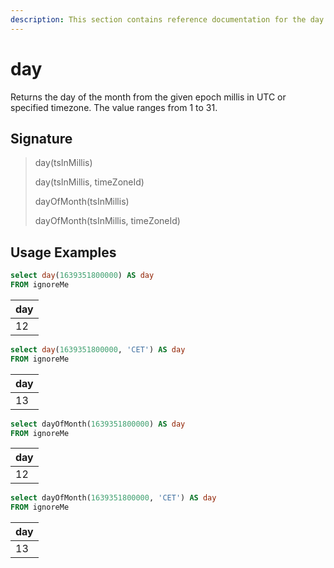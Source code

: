 ```yaml
---
description: This section contains reference documentation for the day function.
---
```


# day

Returns the day of the month from the given epoch millis in UTC or specified timezone. The value ranges from 1 to 31.

## Signature

> day(tsInMillis)
>
> day(tsInMillis, timeZoneId)
>
> dayOfMonth(tsInMillis)
>
> dayOfMonth(tsInMillis, timeZoneId)

## Usage Examples

```sql
select day(1639351800000) AS day
FROM ignoreMe
```

| day |
| --- |
| 12  |

```sql
select day(1639351800000, 'CET') AS day
FROM ignoreMe
```

| day |
| --- |
| 13  |

```sql
select dayOfMonth(1639351800000) AS day
FROM ignoreMe
```

| day |
| --- |
| 12  |

```sql
select dayOfMonth(1639351800000, 'CET') AS day
FROM ignoreMe
```

| day |
| --- |
| 13  |

